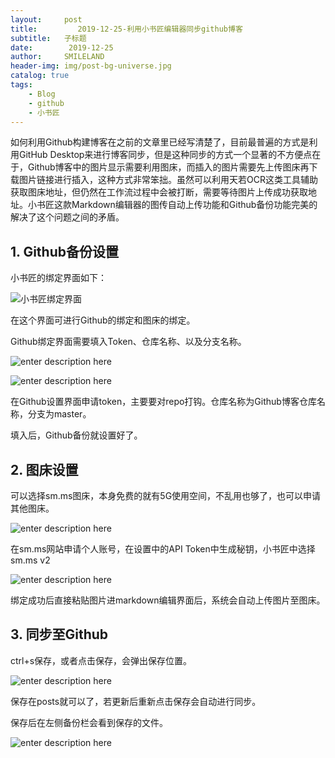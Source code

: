 ```yaml
---
layout:     post
title:         2019-12-25-利用小书匠编辑器同步github博客
subtitle:   子标题
date:        2019-12-25
author:     SMILELAND
header-img: img/post-bg-universe.jpg
catalog: true
tags:
    - Blog
    - github
    - 小书匠
---
```


如何利用Github构建博客在之前的文章里已经写清楚了，目前最普遍的方式是利用GitHub Desktop来进行博客同步，但是这种同步的方式一个显著的不方便点在于，Github博客中的图片显示需要利用图床，而插入的图片需要先上传图床再下载图片链接进行插入，这种方式非常笨拙。虽然可以利用天若OCR这类工具辅助获取图床地址，但仍然在工作流过程中会被打断，需要等待图片上传成功获取地址。小书匠这款Markdown编辑器的图传自动上传功能和Github备份功能完美的解决了这个问题之间的矛盾。

## 1. Github备份设置

小书匠的绑定界面如下：

![小书匠绑定界面](https://i.loli.net/2019/12/25/gQXyT56iU9bqDn3.png)

在这个界面可进行Github的绑定和图床的绑定。

Github绑定界面需要填入Token、仓库名称、以及分支名称。

![enter description here](https://i.loli.net/2019/12/25/jvxEsIPhl47DN9y.png)

![enter description here](https://i.loli.net/2019/12/25/D9o68FydYBuqjcL.png)

在Github设置界面申请token，主要要对repo打钩。仓库名称为Github博客仓库名称，分支为master。

填入后，Github备份就设置好了。

## 2. 图床设置

可以选择sm.ms图床，本身免费的就有5G使用空间，不乱用也够了，也可以申请其他图床。

![enter description here](https://i.loli.net/2019/12/25/3k2gqCXsoaxDN8J.png)

在sm.ms网站申请个人账号，在设置中的API Token中生成秘钥，小书匠中选择sm.ms v2

![enter description here](https://i.loli.net/2019/12/25/6Lo4RrHkPJ9zbwT.png)

绑定成功后直接粘贴图片进markdown编辑界面后，系统会自动上传图片至图床。

## 3. 同步至Github

ctrl+s保存，或者点击保存，会弹出保存位置。

![enter description here](https://i.loli.net/2019/12/25/Nf6Rzn1CjAHatpM.png)

保存在posts就可以了，若更新后重新点击保存会自动进行同步。

保存后在左侧备份栏会看到保存的文件。

![enter description here](https://i.loli.net/2019/12/25/RsZlxuXbJ8FYKe9.png)

